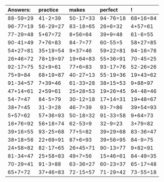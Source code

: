 | Answers: | practice | makes | perfect | ! |
| :--- | :--- | :--- | :--- | :--- |
| 88-59=29 | 41-2=39 | 50-17=33 | 94-76=18 | 68+16=84 | 
| 96-77=19 | 56-29=27 | 83-18=65 | 26+6=32 | 4+57=61 | 
| 77-29=48 | 5+67=72 | 8+56=64 | 39+9=48 | 61-6=55 | 
| 90-41=49 | 7+76=83 | 84-7=77 | 60-55=5 | 58+27=85 | 
| 54+27=81 | 35+19=54 | 9+37=46 | 59+22=81 | 94-16=78 | 
| 26+46=72 | 78+19=97 | 19+64=83 | 55+36=91 | 70-45=25 | 
| 92-17=75 | 52+9=61 | 77+6=83 | 93-17=76 | 52-26=26 | 
| 75+9=84 | 68+19=87 | 40-27=13 | 55-19=36 | 19+43=62 | 
| 91-34=57 | 7+39=46 | 61-33=28 | 38+15=53 | 9+88=97 | 
| 47+14=61 | 2+59=61 | 25+28=53 | 19+26=45 | 94-48=46 | 
| 54-7=47 | 84-5=79 | 30-12=18 | 17+14=31 | 19+48=67 | 
| 38+7=45 | 31-3=28 | 46-7=39 | 93-7=86 | 39+54=93 | 
| 5+57=62 | 57+36=93 | 50-18=32 | 91-33=58 | 9+64=73 | 
| 16+76=92 | 56+18=74 | 62-53=9 | 32-9=23 | 3+79=82 | 
| 39+16=55 | 93-25=68 | 77+5=82 | 39+29=68 | 83-36=47 | 
| 38+18=56 | 22+69=91 | 87+6=93 | 39+56=95 | 84-9=75 | 
| 24+58=82 | 82-17=65 | 26+45=71 | 90-13=77 | 9+82=91 | 
| 81-34=47 | 25+58=83 | 49+7=56 | 15+46=61 | 84-49=35 | 
| 70-29=41 | 91-3=88 | 63-36=27 | 60-23=37 | 65-17=48 | 
| 65+7=72 | 37+46=83 | 72-15=57 | 71-29=42 | 73-55=18 | 

